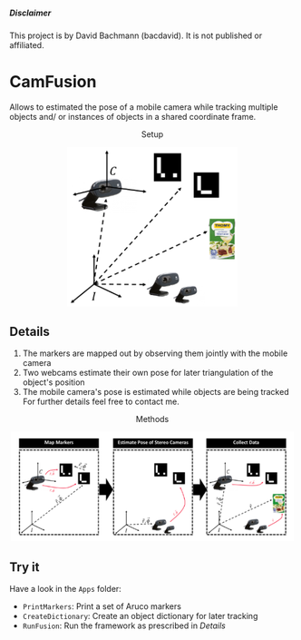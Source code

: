##### Disclaimer
This project is by David Bachmann (bacdavid). It is not published or affiliated.

# CamFusion
Allows to estimated the pose of a mobile camera while tracking multiple objects and/ or instances of objects in a shared coordinate frame.  
<div align="center">
	<p>Setup</p>
	<img src=img/Setup.png width="300" />
</div>

## Details

1. The markers are mapped out by observing them jointly with the mobile camera
2. Two webcams estimate their own pose for later triangulation of the object's position
3. The mobile camera's pose is estimated while objects are being tracked
For further details feel free to contact me. 

<div align="center">
	<p>Methods</p>
	<img src=img/Methods.png width="500" />
</div>



## Try it
Have a look in the `Apps` folder:
- `PrintMarkers`: Print a set of Aruco markers
- `CreateDictionary`: Create an object dictionary for later tracking
- `RunFusion`: Run the framework as prescribed in *Details*